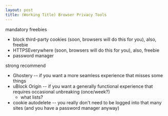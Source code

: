 ```yaml
---
layout: post
title: (Working Title) Browser Privacy Tools
---
```


mandatory freebies

- block third-party cookies (soon, browsers will do this for you), also, freebie
- HTTPSEverywhere (soon, browsers will do this for you), also, freebie
- password manager

strong recommend

- Ghostery -- if you want a more seamless experience that misses some things
- uBlock Origin -- if you want a generally functional experience that requires occasional unbreaking (once/week?)
  - what lists?
- cookie autodelete -- you really don't need to be logged into that many sites (and you have a password manager anyway)
